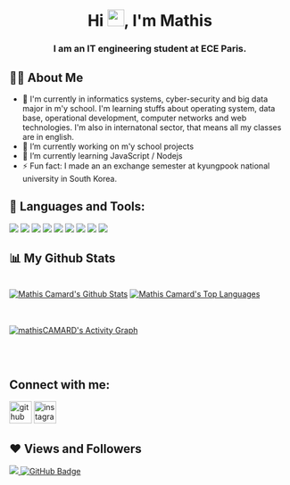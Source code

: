 <h1 align="center">Hi <img src="https://raw.githubusercontent.com/MartinHeinz/MartinHeinz/master/wave.gif" width="30px">, I'm Mathis</h1>
<h3 align="center">I am an IT engineering student at ECE Paris.</h3>


## 🙋‍♂️ About Me

- 👨‍ I'm currently in informatics systems, cyber-security and big data major in m'y school. I'm learning stuffs about operating system, data base, operational development, 
computer networks and web technologies. I'm also in internatonal sector, that means all my classes are in english.
- 🔭 I’m currently working on m'y school projects 
- 🌱 I’m currently learning JavaScript / Nodejs 
- ⚡ Fun fact: I made an an exchange semester at kyungpook national university in South Korea. 

## 🚀 Languages and Tools:
<span><img src="https://img.icons8.com/color/48/000000/c-programming.png"/>
<img src="https://img.icons8.com/color/48/000000/c-plus-plus-logo.png"/>
<img src="https://img.icons8.com/color/48/000000/java-coffee-cup-logo--v1.png"/>
<img src="https://img.icons8.com/color/48/000000/html-5--v1.png"/>
<img src="https://img.icons8.com/color/48/000000/css3.png"/>
<img src="https://img.icons8.com/nolan/48/arduino.png"/>
<img src="https://img.icons8.com/color/48/000000/javascript--v1.png"/>
<img src="https://img.icons8.com/color/48/000000/nodejs.png"/>
<img src="https://img.icons8.com/color/48/000000/linux--v1.png"/>

## 📊 My Github Stats

  <br/>
    <a href="https://github.com/mathisCAMARD/github-readme-stats"><img alt="Mathis Camard's Github Stats" src="https://github-readme-stats.vercel.app/api?username=mathisCAMARD&show_icons=true&count_private=true&theme=react&hide_border=true&bg_color=0D1117" /></a>
  <a href="https://github.com/mathisCAMARD/github-readme-stats"><img alt="Mathis Camard's Top Languages" src="https://github-readme-stats.vercel.app/api/top-langs/?username=mathisCAMARD&langs_count=8&count_private=true&layout=compact&theme=react&hide_border=true&bg_color=0D1117" /></a>
  <br/>
  
<br/>
<br/>

<a href="https://github.com/mathisCAMARD/github-readme-activity-graph"><img alt="mathisCAMARD's Activity Graph" src="https://activity-graph.herokuapp.com/graph?username=mathisCAMARD&bg_color=0D1117&color=5BCDEC&line=5BCDEC&point=FFFFFF&hide_border=true" /></a>

<br/>
<br/>

## Connect with me:

[<img src='https://cdn.jsdelivr.net/npm/simple-icons@3.0.1/icons/github.svg' alt='github' height='40'>](https://github.com/mathisCAMARD)  [<img src='https://cdn.jsdelivr.net/npm/simple-icons@3.0.1/icons/instagram.svg' alt='instagram' height='40'>](https://www.instagram.com/watimathis/)  

## ❤ Views and Followers
<a href="https://github.com/Meghna-DAS/github-profile-views-counter">
    <img src="https://komarev.com/ghpvc/?username=mathisCAMARD">
</a>
<a href="https://github.com/mathisCAMARD?tab=followers"><img src="https://img.shields.io/github/followers/mathisCAMARD?label=Followers&style=social" alt="GitHub Badge"></a>
